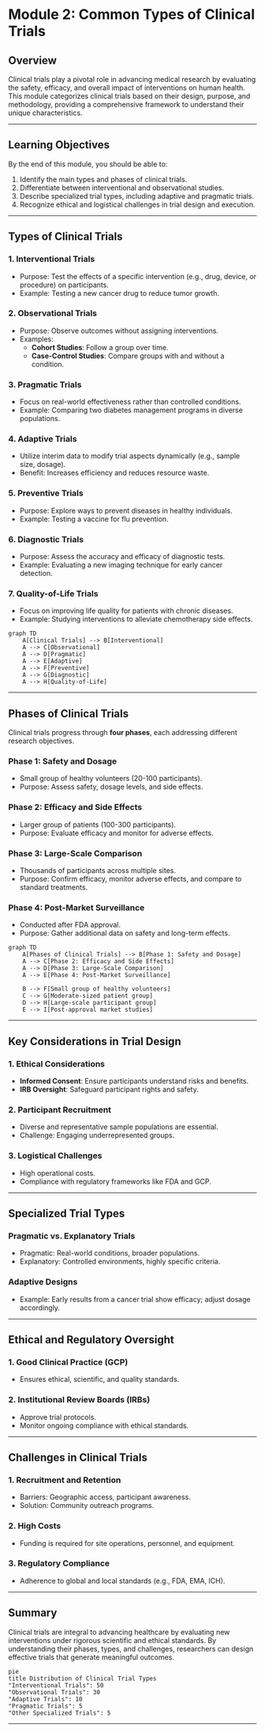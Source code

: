 # Module 2: Common Types of Clinical Trials

## **Overview**
Clinical trials play a pivotal role in advancing medical research by evaluating the safety, efficacy, and overall impact of interventions on human health. This module categorizes clinical trials based on their design, purpose, and methodology, providing a comprehensive framework to understand their unique characteristics.

---

## **Learning Objectives**
By the end of this module, you should be able to:
1. Identify the main types and phases of clinical trials.
2. Differentiate between interventional and observational studies.
3. Describe specialized trial types, including adaptive and pragmatic trials.
4. Recognize ethical and logistical challenges in trial design and execution.

---

## **Types of Clinical Trials**

### 1. **Interventional Trials**
- Purpose: Test the effects of a specific intervention (e.g., drug, device, or procedure) on participants.
- Example: Testing a new cancer drug to reduce tumor growth.

### 2. **Observational Trials**
- Purpose: Observe outcomes without assigning interventions.
- Examples:
  - **Cohort Studies**: Follow a group over time.
  - **Case-Control Studies**: Compare groups with and without a condition.

### 3. **Pragmatic Trials**
- Focus on real-world effectiveness rather than controlled conditions.
- Example: Comparing two diabetes management programs in diverse populations.

### 4. **Adaptive Trials**
- Utilize interim data to modify trial aspects dynamically (e.g., sample size, dosage).
- Benefit: Increases efficiency and reduces resource waste.

### 5. **Preventive Trials**
- Purpose: Explore ways to prevent diseases in healthy individuals.
- Example: Testing a vaccine for flu prevention.

### 6. **Diagnostic Trials**
- Purpose: Assess the accuracy and efficacy of diagnostic tests.
- Example: Evaluating a new imaging technique for early cancer detection.

### 7. **Quality-of-Life Trials**
- Focus on improving life quality for patients with chronic diseases.
- Example: Studying interventions to alleviate chemotherapy side effects.

```mermaid
graph TD
    A[Clinical Trials] --> B[Interventional]
    A --> C[Observational]
    A --> D[Pragmatic]
    A --> E[Adaptive]
    A --> F[Preventive]
    A --> G[Diagnostic]
    A --> H[Quality-of-Life]
```

---

## **Phases of Clinical Trials**

Clinical trials progress through **four phases**, each addressing different research objectives.

### **Phase 1: Safety and Dosage**
- Small group of healthy volunteers (20-100 participants).
- Purpose: Assess safety, dosage levels, and side effects.

### **Phase 2: Efficacy and Side Effects**
- Larger group of patients (100-300 participants).
- Purpose: Evaluate efficacy and monitor for adverse effects.

### **Phase 3: Large-Scale Comparison**
- Thousands of participants across multiple sites.
- Purpose: Confirm efficacy, monitor adverse effects, and compare to standard treatments.

### **Phase 4: Post-Market Surveillance**
- Conducted after FDA approval.
- Purpose: Gather additional data on safety and long-term effects.

```mermaid
graph TD
    A[Phases of Clinical Trials] --> B[Phase 1: Safety and Dosage]
    A --> C[Phase 2: Efficacy and Side Effects]
    A --> D[Phase 3: Large-Scale Comparison]
    A --> E[Phase 4: Post-Market Surveillance]

    B --> F[Small group of healthy volunteers]
    C --> G[Moderate-sized patient group]
    D --> H[Large-scale participant group]
    E --> I[Post-approval market studies]

```

---

## **Key Considerations in Trial Design**

### 1. **Ethical Considerations**
- **Informed Consent**: Ensure participants understand risks and benefits.
- **IRB Oversight**: Safeguard participant rights and safety.

### 2. **Participant Recruitment**
- Diverse and representative sample populations are essential.
- Challenge: Engaging underrepresented groups.

### 3. **Logistical Challenges**
- High operational costs.
- Compliance with regulatory frameworks like FDA and GCP.

---

## **Specialized Trial Types**

### **Pragmatic vs. Explanatory Trials**
- Pragmatic: Real-world conditions, broader populations.
- Explanatory: Controlled environments, highly specific criteria.

### **Adaptive Designs**
- Example: Early results from a cancer trial show efficacy; adjust dosage accordingly.

---

## **Ethical and Regulatory Oversight**

### 1. **Good Clinical Practice (GCP)**
- Ensures ethical, scientific, and quality standards.

### 2. **Institutional Review Boards (IRBs)**
- Approve trial protocols.
- Monitor ongoing compliance with ethical standards.

---

## **Challenges in Clinical Trials**

### 1. **Recruitment and Retention**
- Barriers: Geographic access, participant awareness.
- Solution: Community outreach programs.

### 2. **High Costs**
- Funding is required for site operations, personnel, and equipment.

### 3. **Regulatory Compliance**
- Adherence to global and local standards (e.g., FDA, EMA, ICH).

---

## **Summary**

Clinical trials are integral to advancing healthcare by evaluating new interventions under rigorous scientific and ethical standards. By understanding their phases, types, and challenges, researchers can design effective trials that generate meaningful outcomes.

```mermaid
pie
title Distribution of Clinical Trial Types
"Interventional Trials": 50
"Observational Trials": 30
"Adaptive Trials": 10
"Pragmatic Trials": 5
"Other Specialized Trials": 5
```

---
